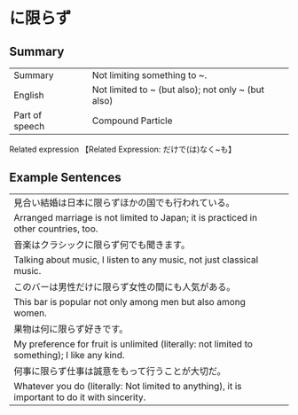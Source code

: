 # に限らず

## Summary

<table><tr>   <td>Summary<td>   <td>Not limiting something to ~.</td><tr><tr>   <td>English<td>   <td>Not limited to ~ (but also); not only ~ (but also)</td><tr><tr>   <td>Part of speech<td>   <td>Compound Particle</td><tr></table><tr>   <td>Related expression<td>   <td>【Related Expression: だけで(は)なく~も】</td><tr></table></table>

## Example Sentences

<table><tr><td>見合い結婚は日本に限らずほかの国でも行われている。<td><tr><tr><td>Arranged marriage is not limited to Japan; it is practiced in other countries, too.<td><tr><tr><td>音楽はクラシックに限らず何でも聞きます。<td><tr><tr><td>Talking about music, I listen to any music, not just classical music.<td><tr><tr><td>このバーは男性だけに限らず女性の間にも人気がある。<td><tr><tr><td>This bar is popular not only among men but also among women.<td><tr><tr><td>果物は何に限らず好きです。<td><tr><tr><td>My preference for fruit is unlimited (literally: not limited to something); I like any kind.<td><tr><tr><td>何事に限らず仕事は誠意をもって行うことが大切だ。<td><tr><tr><td>Whatever you do (literally: Not limited to anything), it is important to do it with sincerity.<td><tr></table>

